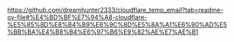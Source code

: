 https://github.com/dreamhunter2333/cloudflare_temp_email?tab=readme-ov-file#%E4%BD%BF%E7%94%A8-cloudflare-%E5%85%8D%E8%B4%B9%E6%9C%8D%E5%8A%A1%E6%90%AD%E5%BB%BA%E4%B8%B4%E6%97%B6%E9%82%AE%E7%AE%B1
